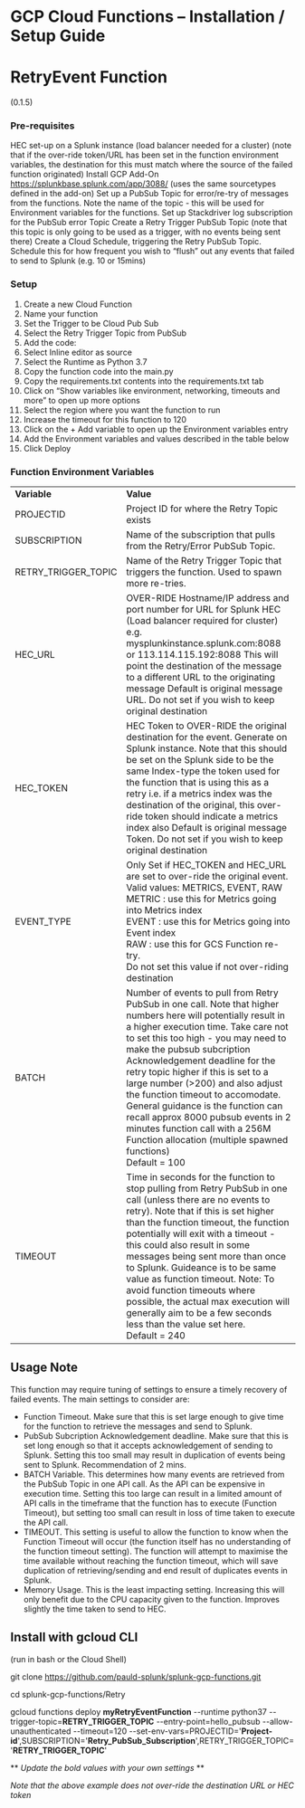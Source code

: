 # GCP Cloud Functions – Installation / Setup Guide

# RetryEvent Function 
(0.1.5)

### **Pre-requisites**
HEC set-up on a Splunk instance (load balancer needed for a cluster) 
(note that if the over-ride token/URL has been set in the function environment variables, the destination for this must match where the source of the failed function originated)
Install GCP Add-On https://splunkbase.splunk.com/app/3088/ (uses the same sourcetypes defined in the add-on)
Set up a PubSub Topic for error/re-try of messages from the functions.  Note the name of the topic -  this will be used for Environment variables for the functions.
Set up Stackdriver log subscription for the PubSub error Topic
Create a Retry Trigger PubSub Topic (note that this topic is only going to be used as a trigger, with no events being sent there)
Create a Cloud Schedule, triggering the Retry PubSub Topic. Schedule this for how frequent you wish to “flush” out any events that failed to send to Splunk (e.g. 10 or 15mins)

### **Setup**

1.	Create a new Cloud Function
2.	Name your function
3.	Set the Trigger to be Cloud Pub Sub 
4.	Select the Retry Trigger Topic from PubSub
5.	Add the code:
6.	Select Inline editor as source
7.	Select the Runtime as Python 3.7
8.	Copy the function code into the main.py
9.	Copy the requirements.txt contents into the requirements.txt tab
10.	Click on “Show variables like environment, networking, timeouts and more” to open up more options
11.	Select the region where you want the function to run
12.	Increase the timeout for this function to 120
13.	Click on the + Add variable to open up the Environment variables entry
14.	Add the Environment variables and values described in the table below
15.	Click Deploy

### **Function Environment Variables**

<table><tr><td><strong>Variable</strong></td><td><strong>Value</strong></td></tr>
<tr><td>PROJECTID</td><td>Project ID for where the Retry Topic exists</td></tr>
<tr><td>SUBSCRIPTION</td><td>Name of the subscription that pulls from the Retry/Error PubSub Topic.</td></tr>
<tr><td>RETRY_TRIGGER_TOPIC</td><td>Name of the Retry Trigger Topic that triggers the function. Used to spawn more re-tries.</td></tr>
<tr><td>HEC_URL</td><td>OVER-RIDE Hostname/IP address and port number for URL for Splunk HEC (Load balancer required for cluster)
e.g. mysplunkinstance.splunk.com:8088 or 113.114.115.192:8088
This will point the destination of the message to a different URL to the originating message
Default is original message URL. Do not set if you wish to keep original destination</td></tr>
<tr><td>HEC_TOKEN</td><td>HEC Token to OVER-RIDE the original destination for the event. Generate on Splunk instance. 
Note that this should be set on the Splunk side to be the same Index-type the token used for the function that is using this as a retry i.e. if a metrics index was the destination of the original, this over-ride token should indicate a metrics index also
Default is original message Token. Do not set if you wish to keep original destination</td></tr>
<tr><td>EVENT_TYPE</td><td>Only Set if HEC_TOKEN and HEC_URL are set to over-ride the original event. Valid values: METRICS, EVENT, RAW
<br>METRIC : use this for Metrics going into Metrics index
<br>EVENT : use this for Metrics going into Event index
<br>RAW : use this for GCS Function re-try. 
<br>Do not set this value if not over-riding destination</td></tr>
<tr><td>BATCH</td><td>Number of events to pull from Retry PubSub in one call. Note that higher numbers here will potentially result in a higher execution time. Take care not to set this too high - you may need to make the pubsub subcription Acknowledgement deadline for the retry topic higher if this is set to a large number (>200) and also adjust the function timeout to accomodate. General guidance is the function can recall approx 8000 pubsub events in 2 minutes function call with a 256M Function allocation (multiple spawned functions)<br>Default = 100</td></tr>
<tr><td>TIMEOUT</td><td>Time in seconds for the function to stop pulling from Retry PubSub in one call (unless there are no events to retry). Note that if this is set higher than the function timeout, the function potentially will exit with a timeout - this could also result in some messages being sent more than once to Splunk. Guideance is to be same value as function timeout. Note: To avoid function timeouts where possible, the actual max execution will generally aim to be a few seconds less than the value set here.<br>Default = 240 </td></tr>
</table>

## Usage Note
This function may require tuning of settings to ensure a timely recovery of failed events.
The main settings to consider are:
- Function Timeout. Make sure that this is set large enough to give time for the function to retrieve the messages and send to Splunk. 
- PubSub Subcription Acknowledgement deadline. Make sure that this is set long enough so that it accepts acknowledgement of sending to Splunk. Setting this too small may result in duplication of events being sent to Splunk. Recommendation of 2 mins.
- BATCH Variable. This determines how many events are retrieved from the PubSub Topic in one API call. As the API can be expensive in execution time. Setting this too large can result in a limited amount of API calls in the timeframe that the function has to execute (Function Timeout), but setting too small can result in loss of time taken to execute the API call.
- TIMEOUT. This setting is useful to allow the function to know when the Function Timeout will occur (the function itself has no understanding of the function timeout setting). The function will attempt to maximise the time available without reaching the function timeout, which will save duplication of retrieving/sending and end result of duplicates events in Splunk. 
- Memory Usage. This is the least impacting setting. Increasing this will only benefit due to the CPU capacity given to the function. Improves slightly the time taken to send to HEC.

## Install with gcloud CLI

(run in bash or the Cloud Shell)

git clone https://github.com/pauld-splunk/splunk-gcp-functions.git

cd splunk-gcp-functions/Retry

gcloud functions deploy **myRetryEventFunction** --runtime python37 --trigger-topic=**RETRY_TRIGGER_TOPIC** --entry-point=hello_pubsub --allow-unauthenticated --timeout=120 --set-env-vars=PROJECTID='**Project-id**',SUBSCRIPTION='**Retry_PubSub_Subscription**',RETRY_TRIGGER_TOPIC='**RETRY_TRIGGER_TOPIC**'

** *Update the bold values with your own settings* **

*Note that the above example does not over-ride the destination URL or HEC token*

